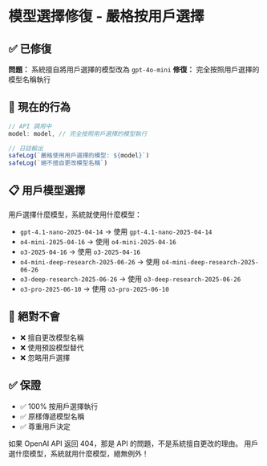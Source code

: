 # 模型選擇修復 - 嚴格按用戶選擇

## ✅ 已修復

**問題：** 系統擅自將用戶選擇的模型改為 `gpt-4o-mini`
**修復：** 完全按照用戶選擇的模型名稱執行

## 🎯 現在的行為

```javascript
// API 調用中
model: model, // 完全按照用戶選擇的模型執行

// 日誌輸出
safeLog(`嚴格使用用戶選擇的模型: ${model}`)
safeLog(`絕不擅自更改模型名稱`)
```

## 📋 用戶模型選擇

用戶選擇什麼模型，系統就使用什麼模型：
- `gpt-4.1-nano-2025-04-14` → 使用 `gpt-4.1-nano-2025-04-14`
- `o4-mini-2025-04-16` → 使用 `o4-mini-2025-04-16`
- `o3-2025-04-16` → 使用 `o3-2025-04-16`
- `o4-mini-deep-research-2025-06-26` → 使用 `o4-mini-deep-research-2025-06-26`
- `o3-deep-research-2025-06-26` → 使用 `o3-deep-research-2025-06-26`
- `o3-pro-2025-06-10` → 使用 `o3-pro-2025-06-10`

## 🚫 絕對不會

- ❌ 擅自更改模型名稱
- ❌ 使用預設模型替代
- ❌ 忽略用戶選擇

## ✅ 保證

- ✅ 100% 按用戶選擇執行
- ✅ 原樣傳遞模型名稱
- ✅ 尊重用戶決定

如果 OpenAI API 返回 404，那是 API 的問題，不是系統擅自更改的理由。
用戶選什麼模型，系統就用什麼模型，絕無例外！
